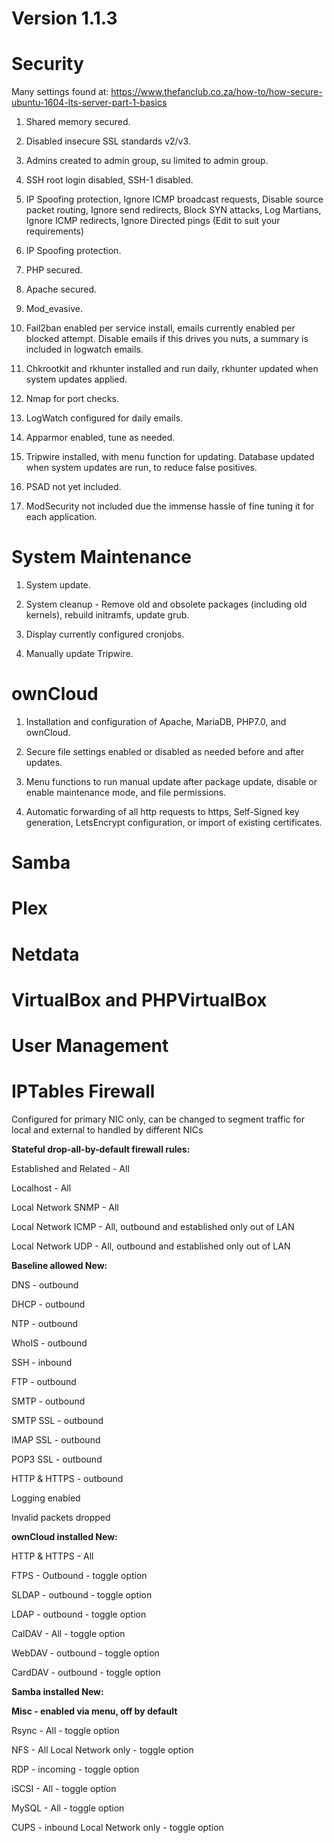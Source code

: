 # **Version 1.1.3**

  
# **Security**
  
Many settings found at: https://www.thefanclub.co.za/how-to/how-secure-ubuntu-1604-lts-server-part-1-basics
  
1) Shared memory secured.
  
2) Disabled insecure SSL standards v2/v3.
  
3) Admins created to admin group, su limited to admin group.
  
4) SSH root login disabled, SSH-1 disabled.
  
5) IP Spoofing protection, Ignore ICMP broadcast requests, Disable source packet routing, Ignore send redirects, Block SYN attacks, Log Martians, Ignore ICMP redirects, Ignore Directed pings (Edit to suit your requirements)
  
6) IP Spoofing protection.
  
7) PHP secured.
  
8) Apache secured.
  
9) Mod_evasive.
  
10) Fail2ban enabled per service install, emails currently enabled per blocked attempt. Disable emails if this drives you nuts, a summary is included in logwatch emails.
  
11) Chkrootkit and rkhunter installed and run daily, rkhunter updated when system updates applied.
  
12) Nmap for port checks.
  
13) LogWatch configured for daily emails.
  
14) Apparmor enabled, tune as needed.
  
15) Tripwire installed, with menu function for updating. Database updated when system updates are run, to reduce false positives.
  
16) PSAD not yet included.
  
17) ModSecurity not included due the immense hassle of fine tuning it for each application.
  
  
# **System Maintenance**

1) System update.

2) System cleanup - Remove old and obsolete packages (including old kernels), rebuild initramfs, update grub.

3) Display currently configured cronjobs.

4) Manually update Tripwire.


# **ownCloud**
  
1) Installation and configuration of Apache, MariaDB, PHP7.0, and ownCloud.
  
2) Secure file settings enabled or disabled as needed before and after updates.
  
3) Menu functions to run manual update after package update, disable or enable maintenance mode, and file permissions.
  
4) Automatic forwarding of all http requests to https, Self-Signed key generation, LetsEncrypt configuration, or import of existing certificates.
  
  
# **Samba**
  
  
# **Plex**
  
  
# **Netdata**
  
  
# **VirtualBox and PHPVirtualBox**
  
  
# **User Management**
  
  
# **IPTables Firewall**
  
Configured for primary NIC only, can be changed to segment traffic for local and external to handled by different NICs
  
  
**Stateful drop-all-by-default firewall rules:**

Established and Related - All

Localhost - All

Local Network SNMP - All

Local Network ICMP - All, outbound and established only out of LAN

Local Network UDP - All, outbound and established only out of LAN
  
  
**Baseline allowed New:**

DNS - outbound

DHCP - outbound

NTP - outbound

WhoIS - outbound

SSH - inbound

FTP - outbound

SMTP - outbound

SMTP SSL - outbound

IMAP SSL - outbound

POP3 SSL - outbound

HTTP & HTTPS - outbound

Logging enabled

Invalid packets dropped
  
  
**ownCloud installed New:**

HTTP & HTTPS - All

FTPS - Outbound - toggle option

SLDAP - outbound - toggle option

LDAP - outbound - toggle option

CalDAV - All - toggle option

WebDAV - outbound - toggle option

CardDAV - outbound - toggle option
  
  
**Samba installed New:**


**Misc - enabled via menu, off by default**

Rsync - All - toggle option

NFS - All Local Network only - toggle option

RDP - incoming - toggle option

iSCSI - All - toggle option

MySQL - All - toggle option

CUPS - inbound Local Network only - toggle option
